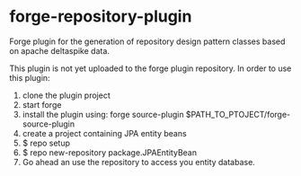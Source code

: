 forge-repository-plugin
=======================

Forge plugin for the generation of repository design pattern classes based on apache deltaspike data.

This plugin is not yet uploaded to the forge plugin repository. In order to use this plugin:

1. clone the plugin project
2. start forge
3. install the plugin using: forge source-plugin $PATH_TO_PTOJECT/forge-source-plugin
3. create a project containing JPA entity beans
4. $ repo setup
5. $ repo new-repository package.JPAEntityBean
6. Go ahead an use the repository to access you entity database.
